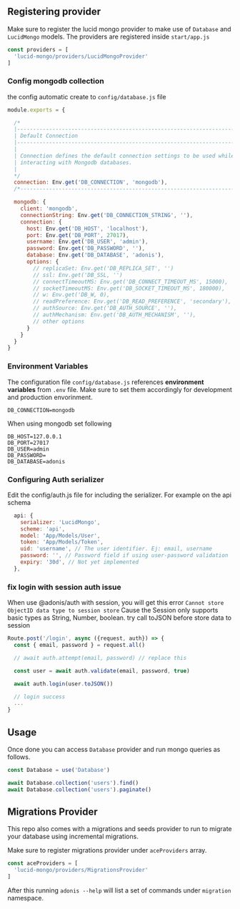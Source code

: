 ## Registering provider

Make sure to register the lucid mongo provider to make use of `Database` and `LucidMongo` models. The providers are registered inside `start/app.js`

```js
const providers = [
  'lucid-mongo/providers/LucidMongoProvider'
]
```

### Config mongodb collection
the config automatic create to `config/database.js` file

```js
module.exports = {

  /*
  |--------------------------------------------------------------------------
  | Default Connection
  |--------------------------------------------------------------------------
  |
  | Connection defines the default connection settings to be used while
  | interacting with Mongodb databases.
  |
  */
  connection: Env.get('DB_CONNECTION', 'mongodb'),
  /*-------------------------------------------------------------------------*/

  mongodb: {
    client: 'mongodb',
    connectionString: Env.get('DB_CONNECTION_STRING', ''),
    connection: {
      host: Env.get('DB_HOST', 'localhost'),
      port: Env.get('DB_PORT', 27017),
      username: Env.get('DB_USER', 'admin'),
      password: Env.get('DB_PASSWORD', ''),
      database: Env.get('DB_DATABASE', 'adonis'),
      options: {
        // replicaSet: Env.get('DB_REPLICA_SET', '')
        // ssl: Env.get('DB_SSL, '')
        // connectTimeoutMS: Env.get('DB_CONNECT_TIMEOUT_MS', 15000),
        // socketTimeoutMS: Env.get('DB_SOCKET_TIMEOUT_MS', 180000),
        // w: Env.get('DB_W, 0),
        // readPreference: Env.get('DB_READ_PREFERENCE', 'secondary'),
        // authSource: Env.get('DB_AUTH_SOURCE', ''),
        // authMechanism: Env.get('DB_AUTH_MECHANISM', ''),
        // other options
      }
    }
  }
}
```

### Environment Variables

The configuration file `config/database.js` references **environment variables** from `.env` file. Make sure to set them accordingly for development and production envorinment. 

```
DB_CONNECTION=mongodb
```

When using mongodb set following

```
DB_HOST=127.0.0.1
DB_PORT=27017
DB_USER=admin
DB_PASSWORD=
DB_DATABASE=adonis
```

### Configuring Auth serializer
Edit the config/auth.js file for including the serializer. For example on the api schema
```js
  api: {
    serializer: 'LucidMongo',
    scheme: 'api',
    model: 'App/Models/User',
    token: 'App/Models/Token',
    uid: 'username', // The user identifier. Ej: email, username
    password: '', // Password field if using user-password validation
    expiry: '30d', // Not yet implemented
  },
```

### fix login with session auth issue
When use @adonis/auth with session, you will get this error
`Cannot store ObjectID data type to session store`
 Cause the Session only supports basic types as String, Number, boolean. try call toJSON before store data to session
```js
Route.post('/login', async ({request, auth}) => {
  const { email, password } = request.all()

  // await auth.attempt(email, password) // replace this

  const user = await auth.validate(email, password, true)

  await auth.login(user.toJSON())

  // login success
  ...
}
```

## Usage 

Once done you can access `Database` provider and run mongo queries as follows.

```js
const Database = use('Database')

await Database.collection('users').find()
await Database.collection('users').paginate()
```

## Migrations Provider

This repo also comes with a migrations and seeds provider to run to migrate your database using incremental migrations.

Make sure to register migrations provider under `aceProviders` array.

```js
const aceProviders = [
  'lucid-mongo/providers/MigrationsProvider'
]
```

After this running `adonis --help` will list a set of commands under `migration` namespace.
